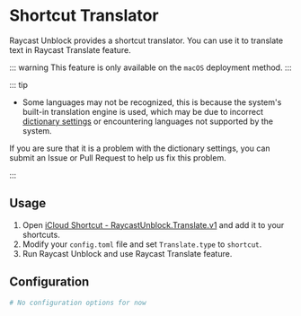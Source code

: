 # Shortcut Translator <Badge type="tip" text="^0.1.0-beta.0" />

Raycast Unblock provides a shortcut translator. You can use it to translate text in Raycast Translate feature.

::: warning
This feature is only available on the `macOS` deployment method.
:::

::: tip
- Some languages may not be recognized, this is because the system's built-in translation engine is used, which may be due to incorrect [dictionary settings](https://github.com/wibus-wee/raycast-unblock/blob/main/src/features/translations/dict.ts) or encountering languages not supported by the system.

If you are sure that it is a problem with the dictionary settings, you can submit an Issue or Pull Request to help us fix this problem.

:::

## Usage

1. Open [iCloud Shortcut - RaycastUnblock.Translate.v1](https://www.icloud.com/shortcuts/4a907702fe3145d9a378a9c8af47bb2e) and add it to your shortcuts.
2. Modify your `config.toml` file and set `Translate.type` to `shortcut`.
3. Run Raycast Unblock and use Raycast Translate feature.

## Configuration

```toml
# No configuration options for now
```
